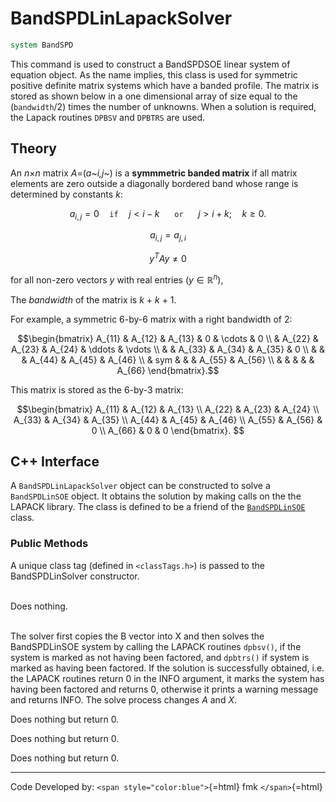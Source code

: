 # BandSPDLinLapackSolver

```tcl
system BandSPD
```


This command is used to construct a BandSPDSOE linear system of equation
object. As the name implies, this class is used for symmetric positive
definite matrix systems which have a banded profile. The matrix is
stored as shown below in a one dimensional array of size equal to the
(`bandwidth`/2) times the number of unknowns. When a solution is required,
the Lapack routines `DPBSV` and `DPBTRS` are used. 

## Theory

An *n*×*n* matrix *A*=(*a*~*i,j*~) is a **symmmetric banded matrix** if
all matrix elements are zero outside a diagonally bordered band whose
range is determined by constants *k*:

$$
a_{i,j}=0 \quad\texttt{if}\quad j<i-k \quad\texttt{ or }\quad j>i+k; \quad k \ge 0.$$

$$a_{i,j} = a_{j,i}$$

$$y^T A y  \ne 0 $$ 

for all non-zero vectors *y* with real entries
($y \in \mathbb{R}^n$),

The *bandwidth* of the matrix is *k* + *k* + 1.

For example, a symmetric 6-by-6 matrix with a right bandwidth of 2:

$$\begin{bmatrix}
 A_{11} & A_{12} & A_{13} &   0  & \cdots & 0 \\
      & A_{22} & A_{23} & A_{24} & \ddots & \vdots \\
      &        & A_{33} & A_{34} & A_{35} & 0 \\
      &        &        & A_{44} & A_{45} & A_{46} \\
      & sym    &        &        & A_{55} & A_{56} \\
      &        &        &        &        & A_{66}
\end{bmatrix}.$$ 

This matrix is stored as the 6-by-3 matrix:

$$\begin{bmatrix}
 A_{11} & A_{12} & A_{13} \\
 A_{22} & A_{23} & A_{24} \\
 A_{33} & A_{34} & A_{35} \\
 A_{44} & A_{45} & A_{46} \\
 A_{55} & A_{56} & 0 \\
 A_{66} & 0 & 0
\end{bmatrix}.
$$


## C++ Interface



A `BandSPDLinLapackSolver` object can be constructed to solve a
`BandSPDLinSOE` object. It obtains the solution by making calls on the the
LAPACK library. The class is defined to be a friend of the [`BandSPDLinSOE`](BandSPDLinSOE) class.




### Public Methods


A unique class tag (defined in  `<classTags.h>`) is passed to the
BandSPDLinSolver constructor.

\
Does nothing.

\
The solver first copies the B vector into X and then solves the
BandSPDLinSOE system by calling the LAPACK routines `dpbsv()`, if the
system is marked as not having been factored, and `dpbtrs()` if system
is marked as having been factored. If the solution is successfully
obtained, i.e. the LAPACK routines return $0$ in the INFO argument, it
marks the system has having been factored and returns $0$, otherwise it
prints a warning message and returns INFO. The solve process changes $A$
and $X$.

Does nothing but return $0$.

Does nothing but return $0$.

Does nothing but return $0$.

------------------------------------------------------------------------

Code Developed by: `<span style="color:blue">`{=html} fmk
`</span>`{=html}


